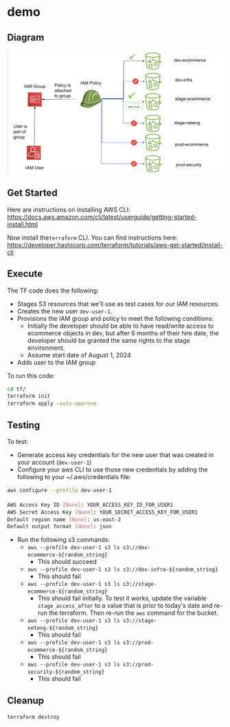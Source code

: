 # demo

## Diagram
![alt text](diagram.png "Diagram")

## Get Started

Here are instructions on installing AWS CLI: https://docs.aws.amazon.com/cli/latest/userguide/getting-started-install.html

Now install the`terraform` CLI. You can find instructions here: https://developer.hashicorp.com/terraform/tutorials/aws-get-started/install-cli

## Execute
The TF code does the following:
- Stages S3 resources that we'll use as test cases for our IAM resources.
- Creates the new user `dev-user-1`.
- Provisions the IAM group and policy to meet the following conditions:
  - Initially the developer should be able to have read/write access to ecommerce objects in dev, but after 6 months of their hire date, the developer should be granted the same rights to the stage environment.
  - Assume start date of August 1, 2024
- Adds user to the IAM group


To run this code:
```sh
cd tf/
terraform init
terraform apply -auto-approve
```

## Testing
To test:
- Generate access key credentials for the new user that was created in your account (`dev-user-1`)
- Configure your aws CLI to use those new credentials by adding the following to your ~/.aws/credentials file:
```sh
aws configure --profile dev-user-1

AWS Access Key ID [None]: YOUR_ACCESS_KEY_ID_FOR_USER1
AWS Secret Access Key [None]: YOUR_SECRET_ACCESS_KEY_FOR_USER1
Default region name [None]: us-east-2
Default output format [None]: json
```

- Run the following s3 commands:
  - `aws --profile dev-user-1 s3 ls s3://dev-ecommerce-${random_string}`
    - This should succeed
  - `aws --profile dev-user-1 s3 ls s3://dev-infra-${random_string}`
    - This should fail
  - `aws --profile dev-user-1 s3 ls s3://stage-ecommerce-${random_string}`
    - This should fail initially. To test it works, update the variable `stage_access_after` to a value that is prior to today's date and re-run the terraform. Then re-run the `aws` command for the bucket.
  - `aws --profile dev-user-1 s3 ls s3://stage-neteng-${random_string}`
    - This should fail
  - `aws --profile dev-user-1 s3 ls s3://prod-ecommerce-${random_string}`
    - This should fail
  - `aws --profile dev-user-1 s3 ls s3://prod-security-${random_string}`
    - This should fail

## Cleanup
```sh
terraform destroy
```

